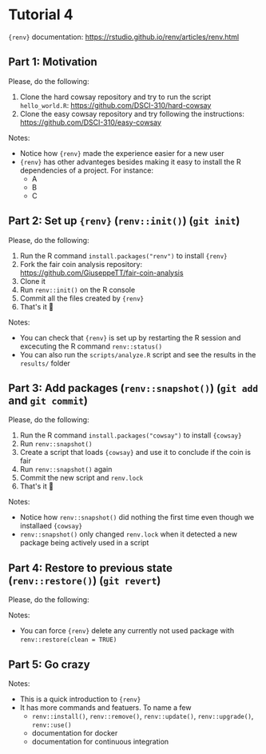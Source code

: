 # Tutorial 4

`{renv}` documentation: https://rstudio.github.io/renv/articles/renv.html

## Part 1: Motivation

Please, do the following:
1. Clone the hard cowsay repository and try to run the script `hello_world.R`: https://github.com/DSCI-310/hard-cowsay
2. Clone the easy cowsay repository and try following the instructions: https://github.com/DSCI-310/easy-cowsay

Notes:
- Notice how `{renv}` made the experience easier for a new user
- `{renv}` has other advanteges besides making it easy to install the R dependencies of a project. For instance:
    - A
    - B
    - C

## Part 2: Set up `{renv}` (`renv::init()`) (`git init`)

Please, do the following:
1. Run the R command `install.packages("renv")` to install `{renv}`
2. Fork the fair coin analysis repository: https://github.com/GiuseppeTT/fair-coin-analysis
3. Clone it
4. Run `renv::init()` on the R console
5. Commit all the files created by `{renv}`
6. That's it 🥳

Notes:
- You can check that `{renv}` is set up by restarting the R session and excecuting the R command `renv::status()`
- You can also run the `scripts/analyze.R` script and see the results in the `results/` folder

## Part 3: Add packages (`renv::snapshot()`) (`git add` and `git commit`)

Please, do the following:
1. Run the R command `install.packages("cowsay")` to install `{cowsay}`
2. Run `renv::snapshot()`
3. Create a script that loads `{cowsay}` and use it to conclude if the coin is fair
4. Run `renv::snapshot()` again
5. Commit the new script and `renv.lock`
6. That's it 🥳

Notes:
- Notice how `renv::snapshot()` did nothing the first time even though we installaed `{cowsay}`
- `renv::snapshot()` only changed `renv.lock` when it detected a new package being actively used in a script

## Part 4: Restore to previous state (`renv::restore()`) (`git revert`)

Please, do the following:

Notes:
- You can force `{renv}` delete any currently not used package with `renv::restore(clean = TRUE)`

## Part 5: Go crazy

Notes:
- This is a quick introduction to `{renv}`
- It has more commands and featuers. To name a few
  - `renv::install()`, `renv::remove()`, `renv::update()`, `renv::upgrade()`, `renv::use()`
  - documentation for docker
  - documentation for continuous integration
